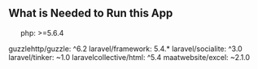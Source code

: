 ## What is Needed to Run this App

<ul>    php: >=5.6.4</ul>
        guzzlehttp/guzzle: ^6.2
        laravel/framework: 5.4.*
        laravel/socialite: ^3.0
        laravel/tinker: ~1.0
        laravelcollective/html: ^5.4
        maatwebsite/excel: ~2.1.0 </ul>


